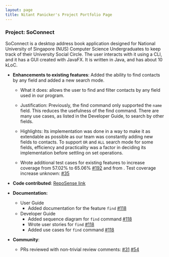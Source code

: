 ```yaml
---
layout: page
title: Nitant Panicker's Project Portfolio Page
---
```


### Project: SoConnect

SoConnect is a desktop address book application designed for National University of Singapore (NUS) Computer Science Undergraduates to keep track of their University Social Circle. The user interacts with it using a CLI, and it has a GUI created with JavaFX. It is written in Java, and has about 10 kLoC.

* **Enhancements to existing features**: Added the ability to find contacts by any field and added a new search mode.
      
  * What it does: allows the user to find and filter contacts by any field used in our program.

  * Justification: Previously, the find command only supported the `name` field. This reduces the usefulness of the find command. There are many use cases, as listed in the Developer Guide, to search by other fields.

  * Highlights: Its implementation was done in a way to make it as extendable as possible as our team was constantly adding new fields to contacts. To support `OR` and `ALL` search mode for some fields, efficiency and practicality was a factor in deciding its implementation before settling on set operations.


  * Wrote additional test cases for existing features to increase coverage from 57.02% to 65.06% [#192](https://github.com/AY2223S1-CS2103T-W08-3/tp/pull/192) and from . Test coverage increase unknown: [#35](https://github.com/AY2223S1-CS2103T-W08-3/tp/pull/35)
* **Code contributed**: [RepoSense link](https://nus-cs2103-ay2223s1.github.io/tp-dashboard/?search=nitant-p&breakdown=true&sort=groupTitle&sortWithin=title&since=2022-09-16&timeframe=commit&mergegroup=&groupSelect=groupByRepos&checkedFileTypes=docs~functional-code~test-code~other)

* **Documentation:**

  * User Guide
    * Added documentation for the feature `find` [#118](https://github.com/AY2223S1-CS2103T-W08-3/tp/pull/118)
  * Developer Guide
    * Added sequence diagram for `find` command [#118](https://github.com/AY2223S1-CS2103T-W08-3/tp/pull/118) 
    * Wrote user stories for `find` [#118](https://github.com/AY2223S1-CS2103T-W08-3/tp/pull/118)
    * Added use cases for `find` command [#118](https://github.com/AY2223S1-CS2103T-W08-3/tp/pull/118)


* **Community**:

  * PRs reviewed with non-trivial review comments: [#31](https://github.com/AY2223S1-CS2103T-W08-3/tp/pull/31/files#r985051245) [#54](https://github.com/AY2223S1-CS2103T-W08-3/tp/pull/54#issuecomment-1279929158)



